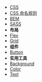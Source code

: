 * [CSS](front-end/css/README.md)
* [CSS 命名规则](front-end/css/naming-rule.md "CSS 命名规则")
* [BEM](front-end/css/bem.md)
* [SASS](front-end/css/sass.md)
* **布局**
* [Flex](front-end/css/flex.md)
* [Grid](front-end/css/grid.md)
* **组件**
* [Button](front-end/css/button.md)
* **实用工具**
* [Background](front-end/css/background.md)
* [Color](front-end/css/color.md)
* [Text](front-end/css/text.md)
